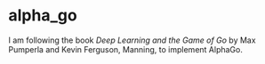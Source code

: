 # alpha_go

I am following the book *Deep Learning and the Game of Go* by Max Pumperla and Kevin Ferguson, Manning, to implement AlphaGo.
